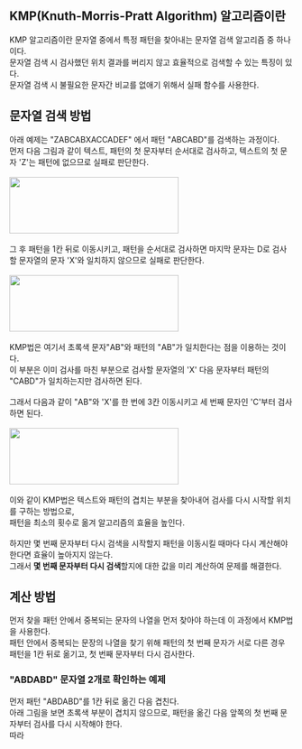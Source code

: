 ## KMP(Knuth-Morris-Pratt Algorithm) 알고리즘이란
KMP 알고리즘이란 문자열 중에서 특정 패턴을 찾아내는 문자열 검색 알고리즘 중 하나이다.
<br>
문자열 검색 시 검사했던 위치 결과를 버리지 않고 효율적으로 검색할 수 있는 특징이 있다.
<br>
문자열 검색 시 불필요한 문자간 비교를 없애기 위해서 실패 함수를 사용한다.

## 문자열 검색 방법
아래 예제는 "ZABCABXACCADEF" 에서 패턴 "ABCABD"를 검색하는 과정이다.
<br>
먼저 다음 그림과 같이 텍스트, 패턴의 첫 문자부터 순서대로 검사하고, 텍스트의 첫 문자 'Z'는 패턴에 없으므로 실패로 판단한다.
<br>
<br>
<img src="https://user-images.githubusercontent.com/87363461/201905371-6a016220-40d2-4152-a4d0-bf056845d4df.JPG" width="300" height="100">
<br>
<br>
그 후 패턴을 1칸 뒤로 이동시키고, 패턴을 순서대로 검사하면 마지막 문자는 D로 검사할 문자열의 문자 'X'와 일치하지 않으므로 실패로 판단한다.
<br>
<br>
<img src="https://user-images.githubusercontent.com/87363461/201905964-26dc75b9-9219-4192-a23b-81ebb43694a4.JPG" width="300" height="100">
<br>
<br>
KMP법은 여기서 초록색 문자"AB"와 패턴의 "AB"가 일치한다는 점을 이용하는 것이다.
<br>
이 부분은 이미 검사를 마친 부분으로 검사할 문자열의 'X' 다음 문자부터 패턴의 "CABD"가 일치하는지만 검사하면 된다.
<br>
<br>
그래서 다음과 같이 "AB"와 'X'를 한 번에 3칸 이동시키고 세 번째 문자인 'C'부터 검사하면 된다.
<br>
<br>
<img src="https://user-images.githubusercontent.com/87363461/201906171-88d838c9-b11a-46ec-bb40-77660ad6e56c.JPG" width="300" height="100">
<br>
<br>
이와 같이 KMP법은 텍스트와 패턴의 겹치는 부분을 찾아내어 검사를 다시 시작할 위치를 구하는 방법으로,
<br>
패턴을 최소의 횟수로 옮겨 알고리즘의 효율을 높인다.
<br>
<br>
하지만 몇 번째 문자부터 다시 검색을 시작할지 패턴을 이동시킬 때마다 다시 계산해야 한다면 효율이 높아지지 않는다.
<br>
그래서 <b>몇 번째 문자부터 다시 검색</b>할지에 대한 값을 미리 계산하여 문제를 해결한다.

## 계산 방법
먼저 찾을 패턴 안에서 중복되는 문자의 나열을 먼저 찾아야 하는데 이 과정에서 KMP법을 사용한다.
<br>
패턴 안에서 중복되는 문장의 나열을 찾기 위해 패턴의 첫 번째 문자가 서로 다른 경우
<br>
패턴을 1칸 뒤로 옮기고, 첫 번째 문자부터 다시 검사한다.

### "ABDABD" 문자열 2개로 확인하는 예제
먼저 패턴 "ABDABD"를 1칸 뒤로 옮긴 다음 겹친다.
<br>
아래 그림을 보면 초록색 부분이 겹치지 않으므로, 패턴을 옮긴 다음 앞쪽의 첫 번째 문자부터 검사를 다시 시작해야 한다.
<br>
따라
